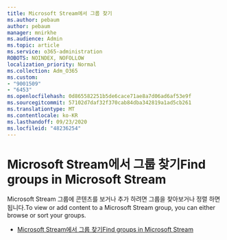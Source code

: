 ```yaml
---
title: Microsoft Stream에서 그룹 찾기
ms.author: pebaum
author: pebaum
manager: mnirkhe
ms.audience: Admin
ms.topic: article
ms.service: o365-administration
ROBOTS: NOINDEX, NOFOLLOW
localization_priority: Normal
ms.collection: Adm_O365
ms.custom:
- "9001509"
- "6453"
ms.openlocfilehash: 0d865582251b5de6cace71ae8a7d06ad6af53e9f
ms.sourcegitcommit: 57102d7daf32f370cab84dba342819a1ad5cb261
ms.translationtype: MT
ms.contentlocale: ko-KR
ms.lasthandoff: 09/23/2020
ms.locfileid: "48236254"
---
```

# <a name="find-groups-in-microsoft-stream"></a><span data-ttu-id="06c18-102">Microsoft Stream에서 그룹 찾기</span><span class="sxs-lookup"><span data-stu-id="06c18-102">Find groups in Microsoft Stream</span></span>

<span data-ttu-id="06c18-103">Microsoft Stream 그룹에 콘텐츠를 보거나 추가 하려면 그룹을 찾아보거나 정렬 하면 됩니다.</span><span class="sxs-lookup"><span data-stu-id="06c18-103">To view or add content to a Microsoft Stream group, you can either browse or sort your groups.</span></span>  

- [<span data-ttu-id="06c18-104">Microsoft Stream에서 그룹 찾기</span><span class="sxs-lookup"><span data-stu-id="06c18-104">Find groups in Microsoft Stream</span></span>](https://docs.microsoft.com/stream/portal-browse-filter-groups)
